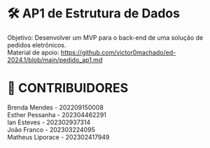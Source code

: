 # ​​<strong>🛠️ AP1 de Estrutura de Dados</strong>

Objetivo: Desenvolver um MVP para o back-end de uma solução de pedidos eletrônicos.<br> 
Material de apoio: https://github.com/victor0machado/ed-2024.1/blob/main/pedido_ap1.md

# <strong>👥 CONTRIBUIDORES</strong>

Brenda Mendes - 202209150008<br>
Esther Pessanha - 202304462291<br>
Ian Esteves - 202302937314<br>
João Franco - 202303224095<br>
Matheus Liporace - 202302417949
